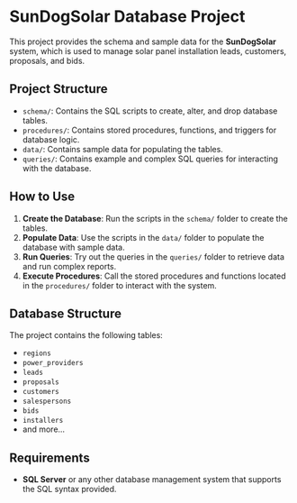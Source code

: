 # SunDogSolar Database Project

This project provides the schema and sample data for the **SunDogSolar** system, which is used to manage solar panel installation leads, customers, proposals, and bids.

## Project Structure
- `schema/`: Contains the SQL scripts to create, alter, and drop database tables.
- `procedures/`: Contains stored procedures, functions, and triggers for database logic.
- `data/`: Contains sample data for populating the tables.
- `queries/`: Contains example and complex SQL queries for interacting with the database.

## How to Use
1. **Create the Database**: Run the scripts in the `schema/` folder to create the tables.
2. **Populate Data**: Use the scripts in the `data/` folder to populate the database with sample data.
3. **Run Queries**: Try out the queries in the `queries/` folder to retrieve data and run complex reports.
4. **Execute Procedures**: Call the stored procedures and functions located in the `procedures/` folder to interact with the system.

## Database Structure
The project contains the following tables:
- `regions`
- `power_providers`
- `leads`
- `proposals`
- `customers`
- `salespersons`
- `bids`
- `installers`
- and more...

## Requirements
- **SQL Server** or any other database management system that supports the SQL syntax provided.
